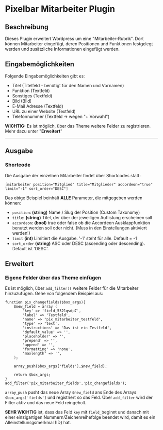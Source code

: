 # Pixelbar Mitarbeiter Plugin

## Beschreibung
Dieses Plugin erweitert Wordpress um eine "Mitarbeiter-Rubrik". Dort können Mitarbeiter eingefügt, deren Positionen und Funktionen festgelegt werden und zusätzliche Informationen eingefügt werden.

## Eingabemöglichkeiten
Folgende Eingabemöglichkeiten gibt es:
 * Titel (Titelfeld - benötigt für den Namen und Vornamen)
 * Funktion (Textfeld)
 * Sonstiges (Textfeld)
 * Bild (Bild)
 * E-Mail Adresse (Textfeld)
 * URL zu einer Website (Textfeld)
 * Telefonnummer (Textfeld -> wegen "+ Vorwahl")
 
__WICHTIG:__ Es ist möglich, über das Theme weitere Felder zu registrieren. Mehr dazu unter "__Erweitert__"

---

## Ausgabe
### Shortcode
Die Ausgabe der einzelnen Mitarbeiter findet über Shortcodes statt:

`[mitarbeiter position="Mitglied" title="Mitglieder" accordeon="true" limit="-1" sort_order="DESC"]`

Das obige Beispiel beinhält __ALLE__ Parameter, die mitgegeben werden können:
 * `position`: __(string)__ Name / Slug der Position (Custom Taxonomy)
 * `title`: __(string)__ Titel, der über der jeweiligen Auflistung erscheinen soll
 * `accordeon`: __(bool)__ true oder false ob die Accordeon Ausklappfunktion benutzt werden soll oder nicht. (Muss in den Einstellungen aktiviert werden!)
 * `limit` __(int)__ Limitiert die Ausgabe. '-1' steht für alle. Default = -1
 * `sort_order` __(string)__ ASC oder DESC (ascending oder descending). Default ist 'DESC'.
 
## Erweitert
### Eigene Felder über das Theme einfügen
Es ist möglich, über `add_filter()` weitere Felder für die Mitarbeiter hinzuzufügen. Gehe von folgendem Beispiel aus:

```
function pix_changefields($box_args){	
	$new_field = array (
		'key' => 'field_5321qsdp7',
		'label' => 'Testfeld',
		'name' => 'pix_mitarbeiter_testfeld',
		'type' => 'text',
		'instructions' => 'Das ist ein Testfeld',
		'default_value' => '',
		'placeholder' => '',
		'prepend' => '',
		'append' => '',
		'formatting' => 'none',
		'maxlength' => '',
	);
				
	array_push($box_args['fields'],$new_field);
	
	return $box_args;
}
add_filter('pix_mitarbeiter_fields','pix_changefields');
```

`array_push` pusht das neue Array `$new_field` ans Ende des Arrays `$box_args['fields']` und registriert so das Feld.
Über `add_filter` wird der Filter aktiv und das neue Feld reingeholt.

__SEHR WICHTIG__ ist, dass das Feld `key` mit `field_`beginnt und danach mit einer einzigartigen Nummern/Zeichenreihefolge beendet wird, damit es ein Alleinstellunsgsmerkmal (ID) hat.
